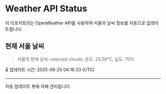 
# Weather API Status

이 리포지토리는 OpenWeather API를 사용하여 서울의 날씨 정보를 자동으로 업데이트합니다.

## 현재 서울 날씨
> 서울의 현재 날씨: overcast clouds, 온도: 25.59°C, 습도: 70%

⏳ 업데이트 시간: 2025-09-25 04:16:33 (UTC)

---
자동 업데이트 봇에 의해 관리됩니다.
